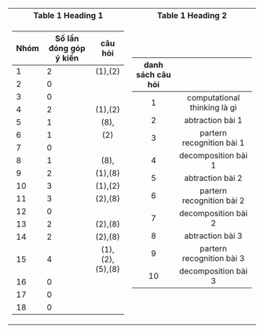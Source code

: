 <table>
<tr><th>Table 1 Heading 1 </th><th>Table 1 Heading 2</th></tr>
<tr><td>

| Nhóm | Số lần đóng góp ý kiến |     câu hỏi     | 
|------|------------------------|:---------------:|
| 1    | 2                      |         (1),(2) |
| 2    | 0                      |                 |
| 3    | 0                      |                 |
| 4    | 2                      |         (1),(2) |
| 5    | 1                      |            (8), |
| 6    | 1                      |             (2) |
| 7    | 0                      |                 |
| 8    | 1                      |            (8), |
| 9    | 2                      |         (1),(8) |
| 10   | 3                      |         (1),(2) |
| 11   | 3                      |         (2),(8) |
| 12   | 0                      |                 |
| 13   | 2                      |         (2),(8) |
| 14   | 2                      |         (2),(8) |
| 15   | 4                      | (1),(2),(5),(8) |
| 16   | 0                      |                 |
| 17   | 0                      |                 |
| 18   | 0                      |                 |

</td><td>
  
| danh sách câu hỏi |                                |
|:-----------------:|:------------------------------:|
| 1                 | computational   thinking là gì |
| 2                 | abtraction bài   1             |
| 3                 | partern   recognition bài 1    |
| 4                 | decomposition   bài 1          |
| 5                 | abtraction bài   2             |
| 6                 | partern   recognition bài 2    |
| 7                 | decomposition   bài 2          |
| 8                 | abtraction bài   3             |
| 9                 | partern   recognition bài 3    |
| 10                | decomposition   bài 3          |

</td></tr> </table>
